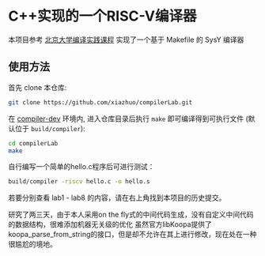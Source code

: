 # C++实现的一个RISC-V编译器

本项目参考 [北京大学编译实践课程](https://pku-minic.github.io/online-doc/#/) 实现了一个基于 Makefile 的 SysY 编译器

## 使用方法

首先 clone 本仓库:

```sh
git clone https://github.com/xiazhuo/compilerLab.git
```

在 [compiler-dev](https://github.com/pku-minic/compiler-dev) 环境内, 进入仓库目录后执行 `make` 即可编译得到可执行文件 (默认位于 `build/compiler`):

```sh
cd compilerLab
make
```

自行编写一个简单的hello.c程序后可进行测试：

```sh
build/compiler -riscv hello.c -o hello.s
```



若要分别查看 lab1 - lab8 的内容，请在右上角找到本项目的历史提交。

研究了两三天，由于本人采用on the fly式的中间代码生成，没有自定义中间代码的数据结构，很难添加机器无关级的优化
虽然官方libKoopa提供了koopa_parse_from_string的接口，但是却不允许在其上进行修改，现在处在一种很尴尬的境地。
